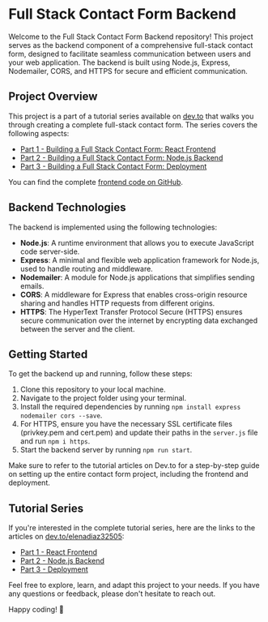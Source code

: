 # Full Stack Contact Form Backend

Welcome to the Full Stack Contact Form Backend repository! This project serves as the backend component of a comprehensive full-stack contact form, designed to facilitate seamless communication between users and your web application. The backend is built using Node.js, Express, Nodemailer, CORS, and HTTPS for secure and efficient communication.

## Project Overview

This project is a part of a tutorial series available on [dev.to](https://dev.to/) that walks you through creating a complete full-stack contact form. The series covers the following aspects:

- [Part 1 - Building a Full Stack Contact Form: React Frontend](https://dev.to/elenadiaz32505/part-1-full-stack-contact-form-getting-started-react-frontend-2023-1bh4)
- [Part 2 - Building a Full Stack Contact Form: Node.js Backend](https://dev.to/elenadiaz32505/part-2-building-a-full-stack-contact-form-nodejs-backend-2023-jdp)
- [Part 3 - Building a Full Stack Contact Form: Deployment](https://dev.to/elenadiaz32505/part-3-building-a-full-stack-contact-form-deployment-2023-2dj6)

You can find the complete [frontend code on GitHub](https://github.com/diazelena325/contactform).

## Backend Technologies

The backend is implemented using the following technologies:

- **Node.js**: A runtime environment that allows you to execute JavaScript code server-side.
- **Express**: A minimal and flexible web application framework for Node.js, used to handle routing and middleware.
- **Nodemailer**: A module for Node.js applications that simplifies sending emails.
- **CORS**: A middleware for Express that enables cross-origin resource sharing and handles HTTP requests from different origins.
- **HTTPS**: The HyperText Transfer Protocol Secure (HTTPS) ensures secure communication over the internet by encrypting data exchanged between the server and the client.

## Getting Started

To get the backend up and running, follow these steps:

1. Clone this repository to your local machine.
2. Navigate to the project folder using your terminal.
3. Install the required dependencies by running `npm install express nodemailer cors --save`.
4. For HTTPS, ensure you have the necessary SSL certificate files (privkey.pem and cert.pem) and update their paths in the `server.js` file and run `npm i https`.
5. Start the backend server by running `npm run start`.

Make sure to refer to the tutorial articles on Dev.to for a step-by-step guide on setting up the entire contact form project, including the frontend and deployment.

## Tutorial Series

If you're interested in the complete tutorial series, here are the links to the articles on [dev.to/elenadiaz32505](https://dev.to/elenadiaz32505):

- [Part 1 - React Frontend](https://dev.to/elenadiaz32505/part-1-full-stack-contact-form-getting-started-react-frontend-2023-1bh4)
- [Part 2 - Node.js Backend](https://dev.to/elenadiaz32505/part-2-building-a-full-stack-contact-form-nodejs-backend-2023-jdp)
- [Part 3 - Deployment](https://dev.to/elenadiaz32505/part-3-building-a-full-stack-contact-form-deployment-2023-2dj6)

Feel free to explore, learn, and adapt this project to your needs. If you have any questions or feedback, please don't hesitate to reach out.

Happy coding! 🚀
